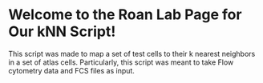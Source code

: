 # Welcome to the Roan Lab Page for Our kNN Script!

This script was made to map a set of test cells to their k nearest neighbors in a set of atlas cells. Particularly, this script was meant to take Flow cytometry data and FCS files as input.
